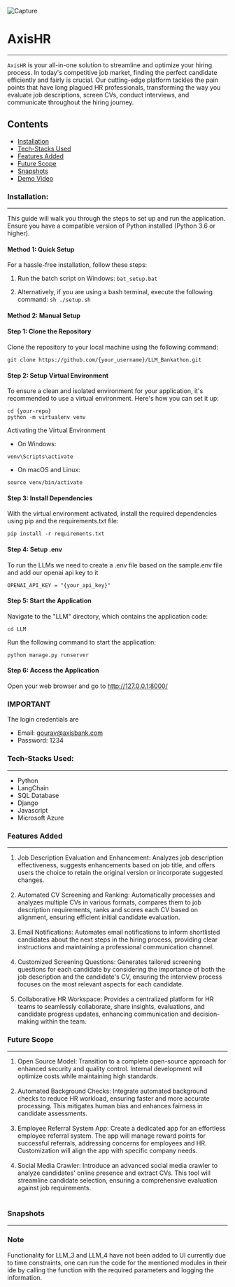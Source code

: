 ![Capture](https://res.cloudinary.com/dhhax6yae/image/upload/v1691668693/Screenshot_2023-08-10_at_5.23.53_PM_u9qny4.png)

# AxisHR
---

`AxisHR` is your all-in-one solution to streamline and optimize your hiring process. In today's competitive job market, finding the perfect candidate efficiently and fairly is crucial. Our cutting-edge platform tackles the pain points that have long plagued HR professionals, transforming the way you evaluate job descriptions, screen CVs, conduct interviews, and communicate throughout the hiring journey.

Contents
---

* [Installation](#installation)
* [Tech-Stacks Used](#tech-stacks-used)
* [Features Added](#features-added)
* [Future Scope](#future-scope)
* [Snapshots](#snapshots)
* [Demo Video](#demo-video)

### Installation:
---
This guide will walk you through the steps to set up and run the application. Ensure you have a compatible version of Python installed (Python 3.6 or higher).

#### Method 1: Quick Setup
For a hassle-free installation, follow these steps:
1. Run the batch script on Windows:
```bat_setup.bat ```

2. Alternatively, if you are using a bash terminal, execute the following command:
```sh ./setup.sh```

#### Method 2: Manual Setup

#### Step 1: Clone the Repository

Clone the repository to your local machine using the following command:

```
git clone https://github.com/{your_username}/LLM_Bankathon.git
```


#### Step 2: Setup Virtual Environment

To ensure a clean and isolated environment for your application, it's recommended to use a virtual environment. Here's how you can set it up:

```
cd {your-repo}
python -m virtualenv venv
```
Activating the Virtual Environment
- On Windows:
```
venv\Scripts\activate
```

- On macOS and Linux:

```
source venv/bin/activate
```

#### Step 3: Install Dependencies
With the virtual environment activated, install the required dependencies using pip and the requirements.txt file:
```
pip install -r requirements.txt
```
#### Step 4: Setup .env
To run the LLMs we need to create a .env file based on the sample.env file and add our openai api key to it 

```
OPENAI_API_KEY = "{your_api_key}"
```

#### Step 5: Start the Application
Navigate to the "LLM" directory, which contains the application code:
```
cd LLM
```

Run the following command to start the application:
```
python manage.py runserver
```

#### Step 6: Access the Application
Open your web browser and go to http://127.0.0.1:8000/ 

### IMPORTANT
The login credentials are 
- Email: gourav@axisbank.com
- Password: 1234

### Tech-Stacks Used:
---

- Python
- LangChain
- SQL Database
- Django
- Javascript
- Microsoft Azure

### Features Added
---
<ol>
<li>Job Description Evaluation and Enhancement:
Analyzes job description effectiveness, suggests enhancements based on job title, and offers users the choice to retain the original version or incorporate suggested changes.
</li></br>
<li>Automated CV Screening and Ranking:
Automatically processes and analyzes multiple CVs in various formats, compares them to job description requirements, ranks and scores each CV based on alignment, ensuring efficient initial candidate evaluation.
</li></br>
<li>Email Notifications:
Automates email notifications to inform shortlisted candidates about the next steps in the hiring process, providing clear instructions and maintaining a professional communication channel.
</li></br>
<li>Customized Screening Questions:
Generates tailored screening questions for each candidate by considering the importance of both the job description and the candidate's CV, ensuring the interview process focuses on the most relevant aspects for each candidate.
</li></br>
<li>Collaborative HR Workspace:
Provides a centralized platform for HR teams to seamlessly collaborate, share insights, evaluations, and candidate progress updates, enhancing communication and decision-making within the team.
</ol>

### Future Scope
---
<ol>
<li>Open Source Model:
Transition to a complete open-source approach for enhanced security and quality control. Internal development will optimize costs while maintaining high standards.
</li></br>
<li>Automated Background Checks:
Integrate automated background checks to reduce HR workload, ensuring faster and more accurate processing. This mitigates human bias and enhances fairness in candidate assessments.
</li></br>
<li>Employee Referral System App:
Create a dedicated app for an effortless employee referral system. The app will manage reward points for successful referrals, addressing concerns for employees and HR. Customization will align the app with specific company needs.
</li></br>
<li>Social Media Crawler:
Introduce an advanced social media crawler to analyze candidates' online presence and extract CVs. This tool will streamline candidate selection, ensuring a comprehensive evaluation against job requirements.
</li></br>
</ol>

### Snapshots
---

### Note 

Functionality for LLM_3 and LLM_4 have not been added to UI currently due to time constraints, one can run the code for the mentioned modules in their ide by calling the function with the required parameters and logging the information.

